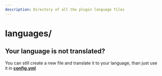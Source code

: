 ```yaml
---
description: Directory of all the plugin language files
---
```


# languages/

## Your language is not translated?

You can still create a new file and translate it to your language, than just use it in [**config.yml**](../../../zhomes/plugin-files/config.yml.md)
